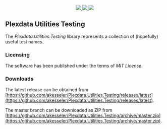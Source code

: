 <p align="center">
  <a href="https://github.com/akesseler/Plexdata.Utilities.Testing/blob/master/LICENSE.md" alt="license">
    <img src="https://img.shields.io/github/license/akesseler/Plexdata.Utilities.Testing.svg" />
  </a>
  <a href="https://github.com/akesseler/Plexdata.Utilities.Testing/releases/latest" alt="latest">
    <img src="https://img.shields.io/github/release/akesseler/Plexdata.Utilities.Testing.svg" />
  </a>
  <a href="https://github.com/akesseler/Plexdata.Utilities.Testing/archive/master.zip" alt="master">
    <img src="https://img.shields.io/github/languages/code-size/akesseler/Plexdata.Utilities.Testing.svg" />
  </a>
</p>

## Plexdata Utilities Testing

The _Plexdata.Utilities.Testing_ library represents a collection of (hopefully) useful test names.

### Licensing

The software has been published under the terms of _MIT License_.

### Downloads

The latest release can be obtained from [https://github.com/akesseler/Plexdata.Utilities.Testing/releases/latest](https://github.com/akesseler/Plexdata.Utilities.Testing/releases/latest).

The master branch can be downloaded as ZIP from [https://github.com/akesseler/Plexdata.Utilities.Testing/archive/master.zip](https://github.com/akesseler/Plexdata.Utilities.Testing/archive/master.zip).

